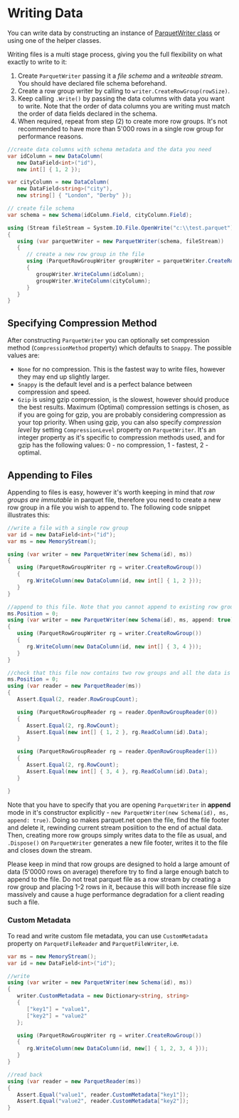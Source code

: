 # Writing Data

You can write data by constructing an instance of [ParquetWriter class](../src/Parquet/ParquetWriter.cs) or using one of the helper classes.

Writing files is a multi stage process, giving you the full flexibility on what exactly to write to it:

1. Create `ParquetWriter` passing it a *file schema* and a *writeable stream*. You should have declared file schema beforehand.
2. Create a row group writer by calling to `writer.CreateRowGroup(rowSize)`.
3. Keep calling `.Write()` by passing the data columns with data you want to write. Note that the order of data columns you are writing must match the order of data fields declared in the schema.
4. When required, repeat from step (2) to create more row groups. It's not recommended to have more than 5'000 rows in a single row group for performance reasons.

```csharp
//create data columns with schema metadata and the data you need
var idColumn = new DataColumn(
   new DataField<int>("id"),
   new int[] { 1, 2 });

var cityColumn = new DataColumn(
   new DataField<string>("city"),
   new string[] { "London", "Derby" });

// create file schema
var schema = new Schema(idColumn.Field, cityColumn.Field);

using (Stream fileStream = System.IO.File.OpenWrite("c:\\test.parquet"))
{
   using (var parquetWriter = new ParquetWriter(schema, fileStream))
   {
      // create a new row group in the file
      using (ParquetRowGroupWriter groupWriter = parquetWriter.CreateRowGroup())
      {
         groupWriter.WriteColumn(idColumn);
         groupWriter.WriteColumn(cityColumn);
      }
   }
}
```

## Specifying Compression Method

After constructing `ParquetWriter` you can optionally set compression method (`CompressionMethod` property) which defaults to `Snappy`. The possible values are:

- `None` for no compression. This is the fastest way to write files, however they may end up slightly larger.
- `Snappy` is the default level and is a perfect balance between compression and speed.
- `Gzip` is using gzip compression, is the slowest, however should produce the best results. Maximum (Optimal) compression settings is chosen, as if you are going for gzip, you are probably considering compression as your top priority. When using gzip, you can also specify *compression level* by setting `CompressionLevel` property on `ParquetWriter`. It's an integer property as it's specific to compression methods used, and for gzip has the following values: 0 - no compression, 1 - fastest, 2 - optimal.


## Appending to Files

Appending to files is easy, however it's worth keeping in mind that *row groups are immutable* in parquet file, therefore you need to create a new row group in a file you wish to append to. The following code snippet illustrates this:

```csharp
//write a file with a single row group
var id = new DataField<int>("id");
var ms = new MemoryStream();

using (var writer = new ParquetWriter(new Schema(id), ms))
{
   using (ParquetRowGroupWriter rg = writer.CreateRowGroup())
   {
      rg.WriteColumn(new DataColumn(id, new int[] { 1, 2 }));
   }
}

//append to this file. Note that you cannot append to existing row group, therefore create a new one
ms.Position = 0;
using (var writer = new ParquetWriter(new Schema(id), ms, append: true))
{
   using (ParquetRowGroupWriter rg = writer.CreateRowGroup())
   {
      rg.WriteColumn(new DataColumn(id, new int[] { 3, 4 }));
   }
}

//check that this file now contains two row groups and all the data is valid
ms.Position = 0;
using (var reader = new ParquetReader(ms))
{
   Assert.Equal(2, reader.RowGroupCount);

   using (ParquetRowGroupReader rg = reader.OpenRowGroupReader(0))
   {
      Assert.Equal(2, rg.RowCount);
      Assert.Equal(new int[] { 1, 2 }, rg.ReadColumn(id).Data);
   }

   using (ParquetRowGroupReader rg = reader.OpenRowGroupReader(1))
   {
      Assert.Equal(2, rg.RowCount);
      Assert.Equal(new int[] { 3, 4 }, rg.ReadColumn(id).Data);
   }

}

```

Note that you have to specify that you are opening `ParquetWriter` in **append** mode in it's constructor explicitly - `new ParquetWriter(new Schema(id), ms, append: true)`. Doing so makes parquet.net open the file, find the file footer and delete it, rewinding current stream posiition to the end of actual data. Then, creating more row groups simply writes data to the file as usual, and `.Dispose()` on `ParquetWriter` generates a new file footer, writes it to the file and closes down the stream.

Please keep in mind that row groups are designed to hold a large amount of data (5'0000 rows on average) therefore try to find a large enough batch to append to the file. Do not treat parquet file as a row stream by creating a row group and placing 1-2 rows in it, because this will both increase file size massively and cause a huge performance degradation for a client reading such a file.

### Custom Metadata

To read and write custom file metadata, you can use `CustomMetadata` property on `ParquetFileReader` and `ParquetFileWriter`, i.e.

```csharp
var ms = new MemoryStream();
var id = new DataField<int>("id");

//write
using (var writer = new ParquetWriter(new Schema(id), ms))
{
   writer.CustomMetadata = new Dictionary<string, string>
   {
      ["key1"] = "value1",
      ["key2"] = "value2"
   };

   using (ParquetRowGroupWriter rg = writer.CreateRowGroup())
   {
      rg.WriteColumn(new DataColumn(id, new[] { 1, 2, 3, 4 }));
   }
}

//read back
using (var reader = new ParquetReader(ms))
{
   Assert.Equal("value1", reader.CustomMetadata["key1"]);
   Assert.Equal("value2", reader.CustomMetadata["key2"]);
}
```